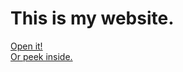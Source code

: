 # This is my website.
<a href="https://ktibow.github.io/" target="_blank">Open it!</a>  
[Or peek inside.](index.html)

